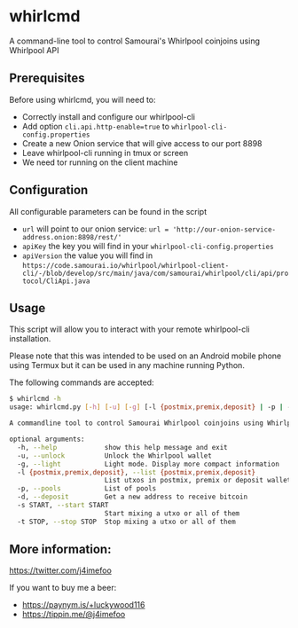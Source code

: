 # whirlcmd

A command-line tool to control Samourai's Whirlpool coinjoins using Whirlpool API

## Prerequisites

Before using whirlcmd, you will need to:

- Correctly install and configure our whirlpool-cli
- Add option `cli.api.http-enable=true` to `whirlpool-cli-config.properties`
- Create a new Onion service that will give access to our port 8898
- Leave whirlpool-cli running in tmux or screen
- We need tor running on the client machine

## Configuration

All configurable parameters can be found in the script

- `url` will point to our onion service: `url = 'http://our-onion-service-address.onion:8898/rest/'`
- `apiKey` the key you will find in your `whirlpool-cli-config.properties`
- `apiVersion` the value you will find in `https://code.samourai.io/whirlpool/whirlpool-client-cli/-/blob/develop/src/main/java/com/samourai/whirlpool/cli/api/protocol/CliApi.java`

## Usage

This script will allow you to interact with your remote whirlpool-cli installation.

Please note that this was intended to be used on an Android mobile phone using Termux but it can be used in any machine running Python.

The following commands are accepted:

```bash
$ whirlcmd -h
usage: whirlcmd.py [-h] [-u] [-g] [-l {postmix,premix,deposit} | -p | -d | -s START | -t STOP]

A commandline tool to control Samourai Whirlpool coinjoins using Whirlpool API

optional arguments:
  -h, --help            show this help message and exit
  -u, --unlock          Unlock the Whirlpool wallet
  -g, --light           Light mode. Display more compact information
  -l {postmix,premix,deposit}, --list {postmix,premix,deposit}
                        List utxos in postmix, premix or deposit wallets
  -p, --pools           List of pools
  -d, --deposit         Get a new address to receive bitcoin
  -s START, --start START
                        Start mixing a utxo or all of them
  -t STOP, --stop STOP  Stop mixing a utxo or all of them
```

## More information:

https://twitter.com/j4imefoo

If you want to buy me a beer:
- https://paynym.is/+luckywood116
- https://tippin.me/@j4imefoo
